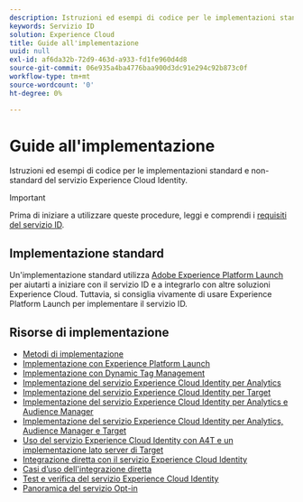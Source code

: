 ```yaml
---
description: Istruzioni ed esempi di codice per le implementazioni standard e non-standard del servizio Experience Cloud Identity.
keywords: Servizio ID
solution: Experience Cloud
title: Guide all'implementazione
uuid: null
exl-id: af6da32b-72d9-463d-a933-fd1fe960d4d8
source-git-commit: 06e935a4ba4776baa900d3dc91e294c92b873c0f
workflow-type: tm+mt
source-wordcount: '0'
ht-degree: 0%

---
```


# Guide all&#39;implementazione

Istruzioni ed esempi di codice per le implementazioni standard e non-standard del servizio Experience Cloud Identity.

>[!IMPORTANT]
>
>Prima di iniziare a utilizzare queste procedure, leggi e comprendi i [requisiti del servizio ID](../reference/requirements.md).

## Implementazione standard

Un&#39;implementazione standard utilizza [Adobe Experience Platform Launch](https://experienceleague.adobe.com/docs/launch/using/home.html) per aiutarti a iniziare con il servizio ID e a integrarlo con altre soluzioni Experience Cloud. Tuttavia, si consiglia vivamente di usare Experience Platform Launch per implementare il servizio ID.

## Risorse di implementazione

* [Metodi di implementazione](implementation-methods.md)
* [Implementazione con Experience Platform Launch](ecid-implement-with-launch.md)
* [Implementazione con Dynamic Tag Management](standard.md)
* [Implementazione del servizio Experience Cloud Identity per Analytics](setup-analytics.md)
* [Implementazione del servizio Experience Cloud Identity per Target](setup-target.md)
* [Implementazione del servizio Experience Cloud Identity per Analytics e Audience Manager](setup-aam-analytics.md)
* [Implementazione del servizio Experience Cloud Identity per Analytics, Audience Manager e Target](setup-aam-analytics-target.md)
* [Uso del servizio Experience Cloud Identity con A4T e un implementazione lato server di Target](ecid-a4t-target.md)
* [Integrazione diretta con il servizio Experience Cloud Identity](direct-integration.md)
* [Casi d’uso dell&#39;integrazione diretta](direct-integration-examples.md)
* [Test e verifica del servizio Experience Cloud Identity](test-verify.md)
* [Panoramica del servizio Opt-in](opt-in-service/optin-overview.md)
